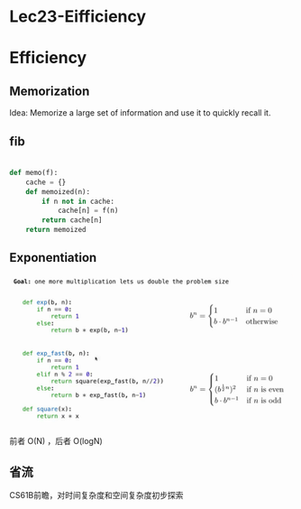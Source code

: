 # Lec23-Eifficiency

# Efficiency

## Memorization

Idea: Memorize a large set of information and use it to quickly recall it.
## fib
```python

def memo(f):
    cache = {}
    def memoized(n):
        if n not in cache:
            cache[n] = f(n)
        return cache[n]
    return memoized
```

## Exponentiation
![alt text](image.png)

前者 O(N) ，后者 O(logN)

## 省流
CS61B前瞻，对时间复杂度和空间复杂度初步探索




